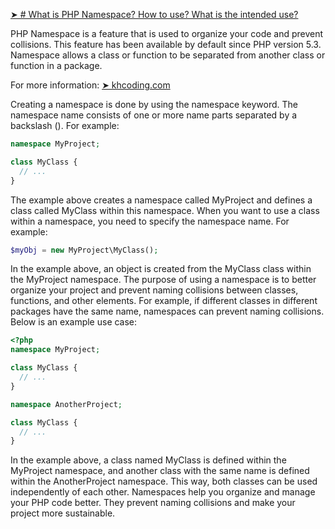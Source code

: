 <a href="https://www.khcoding.com/en/php/what-is-php-namespace-how-to-use-what-is-the-intended-use">➤ # What is PHP Namespace? How to use? What is the intended use?</a>

PHP Namespace is a feature that is used to organize your code and prevent collisions. This feature has been available by default since PHP version 5.3. Namespace allows a class or function to be separated from another class or function in a package.

For more information: <a href="https://www.khcoding.com/en/php/what-is-php-namespace-how-to-use-what-is-the-intended-use">➤ khcoding.com</a>

Creating a namespace is done by using the namespace keyword. The namespace name consists of one or more name parts separated by a backslash (\). For example:
```php
namespace MyProject;

class MyClass {
  // ...
}
```
The example above creates a namespace called MyProject and defines a class called MyClass within this namespace. When you want to use a class within a namespace, you need to specify the namespace name. For example:

```php
$myObj = new MyProject\MyClass();
```
In the example above, an object is created from the MyClass class within the MyProject namespace. The purpose of using a namespace is to better organize your project and prevent naming collisions between classes, functions, and other elements. For example, if different classes in different packages have the same name, namespaces can prevent naming collisions. Below is an example use case:

```php
<?php
namespace MyProject;

class MyClass {
  // ...
}

namespace AnotherProject;

class MyClass {
  // ...
}
```
In the example above, a class named MyClass is defined within the MyProject namespace, and another class with the same name is defined within the AnotherProject namespace. This way, both classes can be used independently of each other. Namespaces help you organize and manage your PHP code better. They prevent naming collisions and make your project more sustainable.
